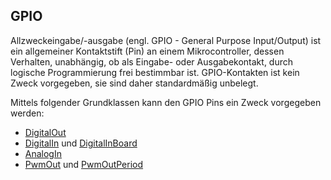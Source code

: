 GPIO
----

Allzweckeingabe/-ausgabe (engl. GPIO - General Purpose Input/Output) ist ein allgemeiner Kontaktstift (Pin) an einem Mikrocontroller, dessen Verhalten, unabhängig, ob als Eingabe- oder Ausgabekontakt, durch logische Programmierung frei bestimmbar ist. GPIO-Kontakten ist kein Zweck vorgegeben, sie sind daher standardmäßig unbelegt.

Mittels folgender Grundklassen kann den GPIO Pins ein Zweck vorgegeben werden:

* [DigitalOut](DigitalOut/)
* [DigitalIn](DigitalIn/) und [DigitalInBoard](DigitalInBoard/)
* [AnalogIn](AnalogIn/)
* [PwmOut](PwmOut/) und [PwmOutPeriod](https://developer.mbed.org/compiler/#import:/teams/smdiotkitch/code/PwmOutPeriod/)